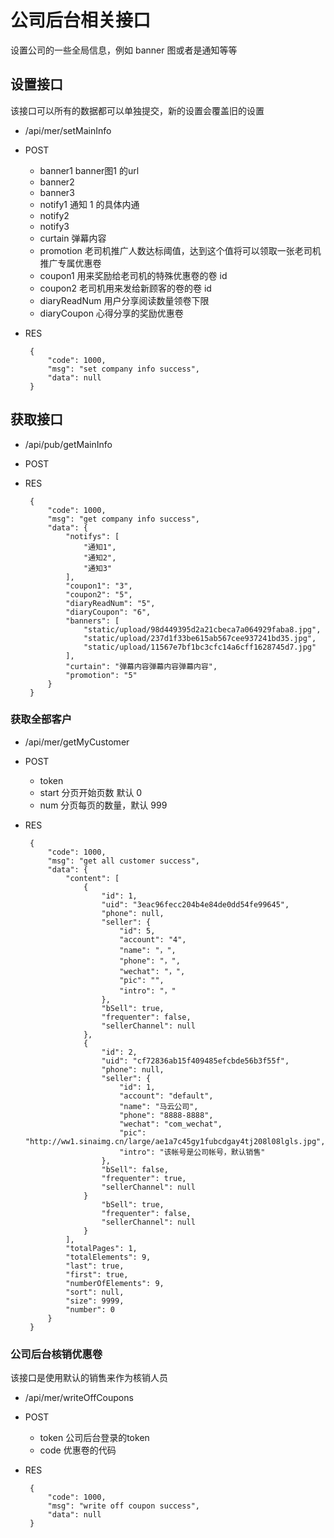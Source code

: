 # 公司后台相关接口
设置公司的一些全局信息，例如 banner 图或者是通知等等

## 设置接口
该接口可以所有的数据都可以单独提交，新的设置会覆盖旧的设置

 - /api/mer/setMainInfo
 - POST
     - banner1         banner图1 的url
     - banner2
     - banner3
     - notify1         通知 1 的具体内通
     - notify2
     - notify3
     - curtain         弹幕内容
     - promotion       老司机推广人数达标阈值，达到这个值将可以领取一张老司机推广专属优惠卷
     - coupon1         用来奖励给老司机的特殊优惠卷的卷 id
     - coupon2         老司机用来发给新顾客的卷的卷 id
     - diaryReadNum    用户分享阅读数量领卷下限
     - diaryCoupon     心得分享的奖励优惠卷
  
 - RES
    
        {
            "code": 1000,
            "msg": "set company info success",
            "data": null
        }

## 获取接口
 - /api/pub/getMainInfo
 - POST
 - RES
        
        {
            "code": 1000,
            "msg": "get company info success",
            "data": {
                "notifys": [
                    "通知1",
                    "通知2",
                    "通知3"
                ],
                "coupon1": "3",
                "coupon2": "5",
                "diaryReadNum": "5",
                "diaryCoupon": "6",
                "banners": [
                    "static/upload/98d449395d2a21cbeca7a064929faba8.jpg",
                    "static/upload/237d1f33be615ab567cee937241bd35.jpg",
                    "static/upload/11567e7bf1bc3cfc14a6cff1628745d7.jpg"
                ],
                "curtain": "弹幕内容弹幕内容弹幕内容",
                "promotion": "5"
            }
        }
        
### 获取全部客户
 - /api/mer/getMyCustomer
 - POST
    - token
    - start     分页开始页数 默认 0
    - num       分页每页的数量，默认 999
 
 - RES
 
        {
            "code": 1000,
            "msg": "get all customer success",
            "data": {
                "content": [
                    {
                        "id": 1,
                        "uid": "3eac96fecc204b4e84de0dd54fe99645",
                        "phone": null,
                        "seller": {
                            "id": 5,
                            "account": "4",
                            "name": "，",
                            "phone": "，",
                            "wechat": "，",
                            "pic": "",
                            "intro": "，"
                        },
                        "bSell": true,
                        "frequenter": false,
                        "sellerChannel": null
                    },
                    {
                        "id": 2,
                        "uid": "cf72836ab15f409485efcbde56b3f55f",
                        "phone": null,
                        "seller": {
                            "id": 1,
                            "account": "default",
                            "name": "马云公司",
                            "phone": "8888-8888",
                            "wechat": "com_wechat",
                            "pic": "http://ww1.sinaimg.cn/large/ae1a7c45gy1fubcdgay4tj208l08lgls.jpg",
                            "intro": "该帐号是公司帐号，默认销售"
                        },
                        "bSell": false,
                        "frequenter": true,
                        "sellerChannel": null
                    }
                        "bSell": true,
                        "frequenter": false,
                        "sellerChannel": null
                    }
                ],
                "totalPages": 1,
                "totalElements": 9,
                "last": true,
                "first": true,
                "numberOfElements": 9,
                "sort": null,
                "size": 9999,
                "number": 0
            }
        }
        
### 公司后台核销优惠卷
该接口是使用默认的销售来作为核销人员

 - /api/mer/writeOffCoupons
 - POST
    - token 公司后台登录的token
    - code 优惠卷的代码
 - RES 
    
        {
            "code": 1000,
            "msg": "write off coupon success",
            "data": null
        }
